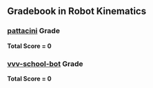 ## Gradebook in Robot Kinematics

### [**pattacini**](https://github.com/pattacini) Grade

**Total Score = 0**


### [**vvv-school-bot**](https://github.com/vvv-school-bot) Grade

**Total Score = 0**

